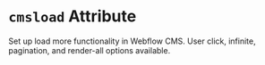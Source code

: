 # `cmsload` Attribute

Set up load more functionality in Webflow CMS. User click, infinite, pagination, and render-all options available.
